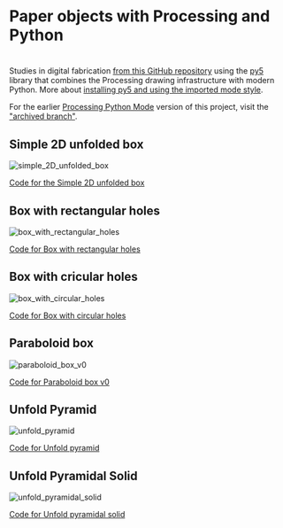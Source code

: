 # Paper objects with Processing and Python

<h1 id="toc"></h1>

Studies in digital fabrication [from this GitHub repository](https://github.com/villares/Paper-objects-with-Processing-and-Python/) using the [py5](https://py5coding.org) library that combines the Processing drawing infrastructure with modern Python. More about [installing py5 and using the imported mode style](https://abav.lugaralgum.com/como-instalar-py5/index-EN.html).

For the earlier [Processing Python Mode](https://abav.lugaralgum.com/como-instalar-o-processing-modo-python/index-EN.html) version of this project, visit the ["archived branch"](https://github.com/villares/Paper-objects-with-Processing-and-Python/tree/Processing-Python-mode).

<!-- ![imagem para o sumário do material-aulas](https://github.com/user-attachments/assets/e8498ba6-fbd6-410c-8272-6ab9395a4086) -->


## Simple 2D unfolded box

![simple_2D_unfolded_box](simple_2D_unfolded_box/simple_2D_unfolded_box.png)

[Code for the Simple 2D unfolded box](https://github.com/villares/Paper-objects-with-Processing-and-Python/tree/main/simple_2D_unfolded_box/)

## Box with rectangular holes

![box_with_rectangular_holes](box_with_rectangular_holes/sketch_190522a.gif)

[Code for Box with rectangular holes](https://github.com/villares/Paper-objects-with-Processing-and-Python/tree/main/box_with_rectangular_holes/) 

## Box with cricular holes

![box_with_circular_holes](/box_with_circular_holes/sketch_190918a.gif)

[Code for Box with circular holes](https://github.com/villares/Paper-objects-with-Processing-and-Python/tree/main/box_with_circular_holes/) 

## Paraboloid box

![paraboloid_box_v0](paraboloid_box_v0/paraboloid_box_v0.png)

[Code for Paraboloid box v0](https://github.com/villares/Paper-objects-with-Processing-and-Python/tree/main/paraboloid_box_v0/)

## Unfold Pyramid

![unfold_pyramid](unfold_pyramid/sketch_190502a.gif)

[Code for Unfold pyramid](https://github.com/villares/Paper-objects-with-Processing-and-Python/tree/main/unfold_pyramid/)

## Unfold Pyramidal Solid

![unfold_pyramidal_solid](unfold_pyramidal_solid_py5/sketch_190509a.gif)

[Code for Unfold pyramidal solid](https://github.com/villares/Paper-objects-with-Processing-and-Python/tree/main/unfold_pyramidal_solid_py5/) 

